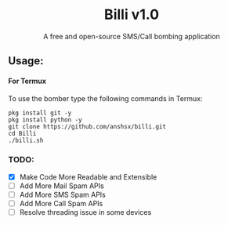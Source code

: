 <h1 align="center">
  <br>
  Billi v1.0
  <br>
</h1>


<p align="center">A free and open-source SMS/Call bombing application</p>


## Usage:

#### For Termux

To use the bomber type the following commands in Termux:
```shell script
pkg install git -y 
pkg install python -y 
git clone https://github.com/anshsx/billi.git
cd Billi
./billi.sh
```

### TODO:

- [x] Make Code More Readable and Extensible
- [ ] Add More Mail Spam APIs
- [ ] Add More SMS Spam APIs
- [ ] Add More Call Spam APIs
- [ ] Resolve threading issue in some devices
